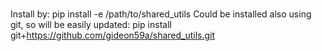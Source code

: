 #

Install by:
pip install -e /path/to/shared_utils
Could be installed also using git, so will be easily updated:
pip install git+https://github.com/gideon59a/shared_utils.git
